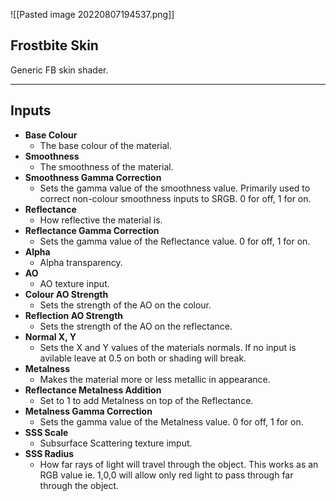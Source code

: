 ![[Pasted image 20220807194537.png]]
## Frostbite Skin
Generic FB skin shader.

---
## Inputs

- **Base Colour**
	- The base colour of the material.
 - **Smoothness**
	- The smoothness of the material.
- **Smoothness Gamma Correction**
	- Sets the gamma value of the smoothness value. Primarily used to correct non-colour smoothness inputs to SRGB. 0 for off, 1 for on.
- **Reflectance**
	- How reflective the material is.
- **Reflectance Gamma Correction**
	- Sets the gamma value of the Reflectance value. 0 for off, 1 for on.
- **Alpha**
	- Alpha transparency.
- **AO**
	- AO texture input.
- **Colour AO Strength**
	- Sets the strength of the AO on the colour.
- **Reflection AO Strength**
	- Sets the strength of the AO on the reflectance.
- **Normal X, Y**
    - Sets the X and Y values of the materials normals. If no input is avilable leave at 0.5 on both or shading will break.
- **Metalness**
    - Makes the material more or less metallic in appearance.
- **Reflectance Metalness Addition**
	- Set to 1 to add Metalness on top of the Reflectance.
- **Metalness Gamma Correction**
	- Sets the gamma value of the Metalness value. 0 for off, 1 for on.
- **SSS Scale**
	- Subsurface Scattering texture imput.
- **SSS Radius**
	- How far rays of light will travel through the object. This works as an RGB value ie. 1,0,0 will allow only red light to pass through far through the object.